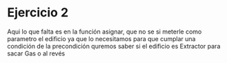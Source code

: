 # Ejercicio 2  
Aqui lo que falta es en la función asignar, que no se si meterle como parametro el edificio
ya que lo necesitamos para que cumplar una condición de la precondición
quremos saber si el edificio es Extractor para sacar Gas o al revés